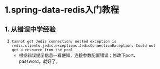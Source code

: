 # 1.spring-data-redis入门教程
## 1.  从错误中学经验
1.  `Cannot get Jedis connection; nested exception is redis.clients.jedis.exceptions.JedisConnectionException: Could not get a resource from the pool`
    *   根据错误提示信息一看便知，连接参数配置错误；修改下port、password，就好了。